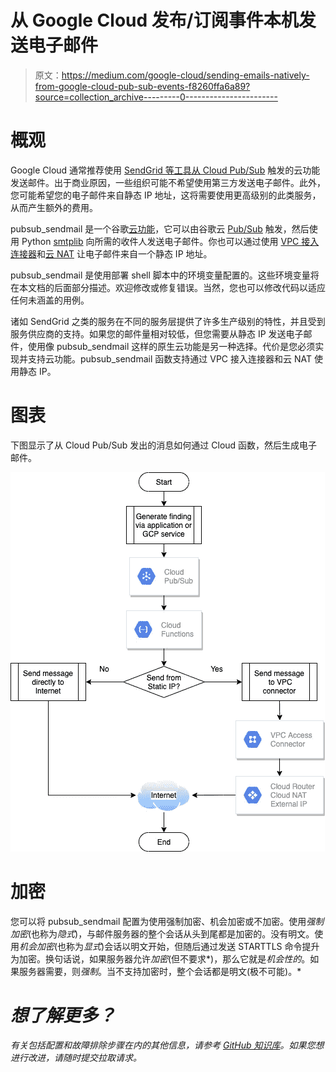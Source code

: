 # 从 Google Cloud 发布/订阅事件本机发送电子邮件

> 原文：<https://medium.com/google-cloud/sending-emails-natively-from-google-cloud-pub-sub-events-f8260ffa6a89?source=collection_archive---------0----------------------->

# 概观

Google Cloud 通常推荐使用 [SendGrid 等工具从 Cloud Pub/Sub](https://cloud.google.com/security-command-center/docs/how-to-enable-real-time-notifications) 触发的云功能发送邮件。出于商业原因，一些组织可能不希望使用第三方发送电子邮件。此外，您可能希望您的电子邮件来自静态 IP 地址，这将需要使用更高级别的此类服务，从而产生额外的费用。

pubsub_sendmail 是一个谷歌[云功能](https://cloud.google.com/functions)，它可以由谷歌云 [Pub/Sub](https://cloud.google.com/pubsub) 触发，然后使用 Python [smtplib](https://docs.python.org/3/library/smtplib.html) 向所需的收件人发送电子邮件。你也可以通过使用 [VPC 接入连接器](https://cloud.google.com/vpc/docs/configure-serverless-vpc-access)和[云 NAT](https://cloud.google.com/nat/docs/overview) 让电子邮件来自一个静态 IP 地址。

pubsub_sendmail 是使用部署 shell 脚本中的环境变量配置的。这些环境变量将在本文档的后面部分描述。欢迎修改或修复错误。当然，您也可以修改代码以适应任何未涵盖的用例。

诸如 SendGrid 之类的服务在不同的服务层提供了许多生产级别的特性，并且受到服务供应商的支持。如果您的邮件量相对较低，但您需要从静态 IP 发送电子邮件，使用像 pubsub_sendmail 这样的原生云功能是另一种选择。代价是您必须实现并支持云功能。pubsub_sendmail 函数支持通过 VPC 接入连接器和云 NAT 使用静态 IP。

# 图表

下图显示了从 Cloud Pub/Sub 发出的消息如何通过 Cloud 函数，然后生成电子邮件。

![](img/9695807890a255b44814551eb87e3314.png)

# 加密

您可以将 pubsub_sendmail 配置为使用强制加密、机会加密或不加密。使用*强制加密*(也称为*隐式*)，与邮件服务器的整个会话从头到尾都是加密的。没有明文。使用*机会加密*(也称为*显式*)会话以明文开始，但随后通过发送 STARTTLS 命令提升为加密。换句话说，如果服务器允许*加密*(但不要求*)，那么它就是*机会性的*。如果服务器需要，则*强制*。当不支持加密时，整个会话都是明文(极不可能)。*

# *想了解更多？*

*有关包括配置和故障排除步骤在内的其他信息，请参考 [GitHub 知识库](https://github.com/GoogleCloudPlatform/cloud-pubsub-sendmail)。如果您想进行改进，请随时提交拉取请求。*